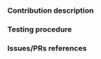 <!--
We cares a lot about code quality.
Therefore, before describing what your contribution is about, we would like
you to make sure that your modifications are compliant with our coding conventions
-->

### Contribution description

<!--
Description (as detailed as possible) of your contribution.
- describe the part/s of the code is (are) involved
- if it's a bug fix, describe the bug that it solves and how it is solved
- you can give more information about how to test your changes
-->


### Testing procedure

<!--
How should your contribution be tested? provide at least the following steps:
- which test, example or piece of code need to be compiled
- Expected output on success or error
-->


### Issues/PRs references

<!--
Use keywords with the link to the issue you want to resolve, this way some actions can perform automatically, e.g. closing an issue
- If the PR fix an issue: Close, Closes, Fix, Fixes or Resolve
- If the PR is related to another one or issue: see, see also
- If another PR need to be merged before this one: Depend on or Depends on

Examples:
  Fixes #135, see also #135, depends on #135, etc

See more about this feature: https://help.github.com/articles/closing-issues-using-keywords/.
-->
